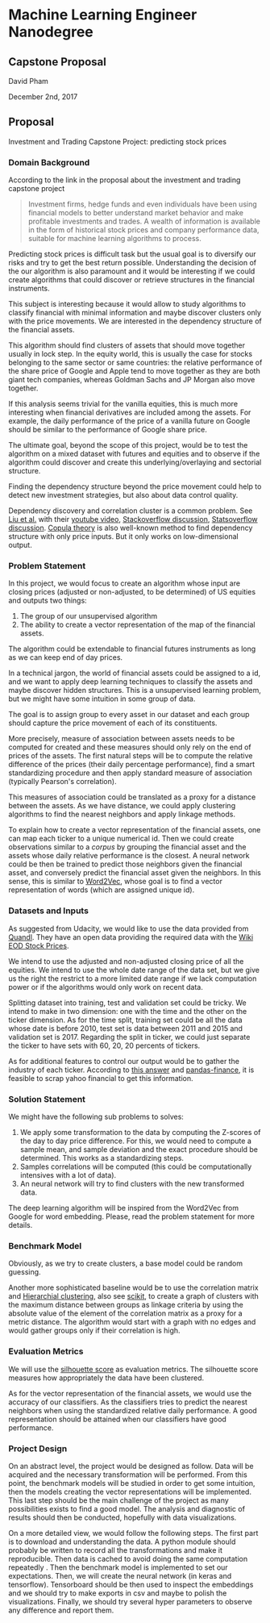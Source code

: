 # Machine Learning Engineer Nanodegree
## Capstone Proposal

David Pham

December 2nd, 2017

## Proposal

Investment and Trading Capstone Project: predicting stock prices

### Domain Background

According to the link in the proposal about the investment and trading capstone
project

> Investment firms, hedge funds and even individuals have been using financial
> models to better understand market behavior and make profitable investments
> and trades. A wealth of information is available in the form of historical
> stock prices and company performance data, suitable for machine learning
> algorithms to process.

Predicting stock prices is difficult task but the usual goal is to diversify our
risks and try to get the best return possible. Understanding the decision of the
our algorithm is also paramount and it would be interesting if we could create
algorithms that could discover or retrieve structures in the financial
instruments. 

This subject is interesting because it would allow to study algorithms to
classify financial with minimal information and maybe discover clusters only
with the price movements. We are interested in the dependency structure of the
financial assets. 

This algorithm should find clusters of assets that should move together usually
in lock step. In the equity world, this is usually the case for stocks belonging
to the same sector or same countries: the relative performance of the share
price of Google and Apple tend to move together as they are both giant tech
companies, whereas Goldman Sachs and JP Morgan also move together. 

If this analysis seems trivial for the vanilla equities, this is much more
interesting when financial derivatives are included among the assets. For
example, the daily performance of the price of a vanilla future on Google should
be similar to the performance of Google share price.

The ultimate goal, beyond the scope of this project, would be to test the
algorithm on a mixed dataset with futures and equities and to observe if the
algorithm could discover and create this underlying/overlaying and sectorial
structure.

Finding the dependency structure beyond the price movement could help to detect
new investment strategies, but also about data control quality.

Dependency discovery and correlation cluster is a common problem. See [Liu et
al.](https://www.ncbi.nlm.nih.gov/pmc/articles/PMC3477851/) with their [youtube
video](https://www.youtube.com/watch?v=wtd3K-Ubr1g), [Stackoverflow
discussion](https://stackoverflow.com/questions/2907919/hierarchical-clustering-on-correlations-in-python-scipy-numpy),
[Statsoverflow
discussion](https://stats.stackexchange.com/questions/138325/clustering-a-correlation-matrix).
[Copula theory](https://en.wikipedia.org/wiki/Copula_(probability_theory)) is
also well-known method to find dependency structure with only price inputs. But
it only works on low-dimensional output.

### Problem Statement

In this project, we would focus to create an algorithm whose input are closing
prices (adjusted or non-adjusted, to be determined) of US equities and outputs
two things: 

1. The group of our unsupervised algorithm
2. The ability to create a vector representation of the map of the financial assets. 

The algorithm could be extendable to financial futures instruments as long as we
can keep end of day prices.

In a technical jargon, the world of financial assets could be assigned to a id,
and we want to apply deep learning techniques to classify the assets and maybe
discover hidden structures. This is a unsupervised learning problem, but we
might have some intuition in some group of data. 

The goal is to assign group to every asset in our dataset and each group should
capture the price movement of each of its constituents.

More precisely, measure of association between assets needs to be computed for
created and these measures should only rely on the end of prices of the assets.
The first natural steps will be to compute the relative difference of the prices
(their daily percentage performance), find a smart standardizing procedure and
then apply standard measure of association (typically Pearson's correlation). 

This measures of association could be translated as a proxy for a distance
between the assets. As we have distance, we could apply clustering algorithms to
find the nearest neighbors and apply linkage methods. 

To explain how to create a vector representation of the financial assets, one
can map each ticker to a unique numerical id. Then we could create observations
similar to a *corpus* by grouping the financial asset and the assets whose daily
relative performance is the closest. A neural network could be then be trained
to predict those neighbors given the financial asset, and conversely predict the
financial asset given the neighbors. In this sense, this is similar to
[Word2Vec](https://www.tensorflow.org/tutorials/word2vec), whose goal is to find
a vector representation of words (which are assigned unique id).

### Datasets and Inputs

As suggested from Udacity, we would like to use the data provided from
[Quandl](www.quandl.com). They have an open data providing the required data
with the [Wiki EOD Stock
Prices](https://www.quandl.com/data/WIKI-Wiki-EOD-Stock-Prices/documentation/database-overview).

We intend to use the adjusted and non-adjusted closing price of all the
equities. We intend to use the whole date range of the data set, but we give us
the right the restrict to a more limited date range if we lack computation power
or if the algorithms would only work on recent data.

Splitting dataset into training, test and validation set could be tricky. We
intend to make in two dimension: one with the time and the other on the ticker
dimension. As for the time split, training set could be all the data whose date
is before 2010, test set is data between 2011 and 2015 and validation set
is 2017. Regarding the split in ticker, we could just separate the ticker to
have sets with 60, 20, 20 percents of tickers. 

As for additional features to control our output would be to gather the industry
of each ticker. According to [this
answer](https://stackoverflow.com/questions/40502650/getting-industry-from-yahoo-finance-for-list-of-stock-ticker)
and [pandas-finance](https://pypi.python.org/pypi/pandas-finance/0.1.2),
it is feasible to scrap yahoo financial to get this information. 

### Solution Statement

We might have the following sub problems to solves:

1. We apply some transformation to the data by computing the Z-scores of the day
   to day price difference. For this, we would need to compute a sample mean,
   and sample deviation and the exact procedure should be determined. This works
   as a standardizing steps.
2. Samples correlations will be computed (this could be computationally
   intensives with a lot of data).
3. An neural network will try to find clusters with the new transformed data.

The deep learning algorithm will be inspired from the Word2Vec from Google for
word embedding. Please, read the problem statement for more details.

### Benchmark Model

Obviously, as we try to create clusters, a base model could be random guessing.

Another more sophisticated baseline would be to use the correlation matrix and
[Hierarchial clustering](https://en.wikipedia.org/wiki/Hierarchical_clustering),
also see
[scikit](http://scikit-learn.org/stable/modules/clustering.html#hierarchical-clustering),
to create a graph of clusters with the maximum distance between groups as
linkage criteria by using the absolute value of the element of the correlation
matrix as a proxy for a metric distance. The algorithm would start with a graph
with no edges and would gather groups only if their correlation is high. 

### Evaluation Metrics

We will use the [silhouette
score](https://en.wikipedia.org/wiki/Silhouette_(clustering)) as evaluation
metrics. The silhouette score measures how appropriately the data have been clustered.

As for the vector representation of the financial assets, we would use the
accuracy of our classifiers. As the classifiers tries to predict the nearest
neighbors when using the standardized relative daily performance. A good
representation should be attained when our classifiers have good performance.

### Project Design

On an abstract level, the project would be designed as follow. Data will be
acquired and the necessary transformation will be performed. From this point,
the benchmark models will be studied in order to get some intuition, then the
models creating the vector representations will be implemented. This last step
should be the main challenge of the project as many possibilities exists to find
a good model. The analysis and diagnostic of results should then be conducted,
hopefully with data visualizations.

On a more detailed view, we would follow the following steps. The first part is
to download and understanding the data. A python module should probably be
written to record all the transformations and make it reproducible. Then data is
cached to avoid doing the same computation repeatedly . Then the benchmark model
is implemented to set our expectations. Then, we will create the neural network
(in keras and tensorflow). Tensorboard should be then used to inspect the
embeddings and we should try to make exports in csv and maybe to polish the
visualizations. Finally, we should try several hyper parameters to observe any
difference and report them.
